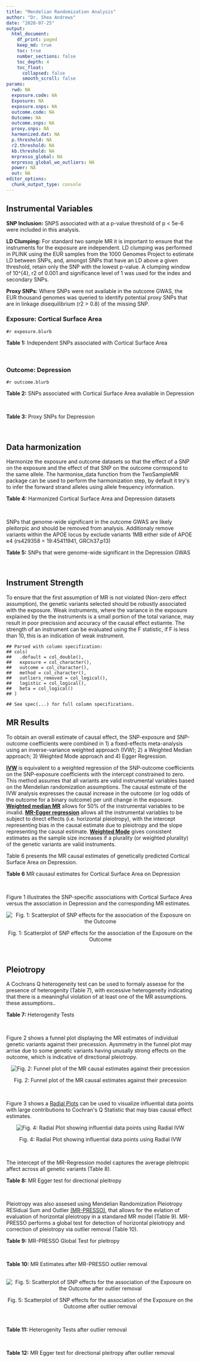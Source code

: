 ```yaml
---
title: "Mendelian Randomization Analysis"
author: "Dr. Shea Andrews"
date: "2020-07-25"
output:
  html_document:
    df_print: paged
    keep_md: true
    toc: true
    number_sections: false
    toc_depth: 4
    toc_float:
      collapsed: false
      smooth_scroll: false
params:
  rwd: NA
  exposure.code: NA
  Exposure: NA
  exposure.snps: NA
  outcome.code: NA
  Outcome: NA
  outcome.snps: NA
  proxy.snps: NA
  harmonized.dat: NA
  p.threshold: NA
  r2.threshold: NA
  kb.threshold: NA
  mrpresso_global: NA
  mrpresso_global_wo_outliers: NA
  power: NA
  out: NA
editor_options:
  chunk_output_type: console
---
```







## Instrumental Variables
**SNP Inclusion:** SNPS associated with at a p-value threshold of p < 5e-6 were included in this analysis.
<br>

**LD Clumping:** For standard two sample MR it is important to ensure that the instruments for the exposure are independent. LD clumping was performed in PLINK using the EUR samples from the 1000 Genomes Project to estimate LD between SNPs, and, amongst SNPs that have an LD above a given threshold, retain only the SNP with the lowest p-value. A clumping window of 10^{4}, r2 of 0.001 and significance level of 1 was used for the index and secondary SNPs.
<br>

**Proxy SNPs:** Where SNPs were not available in the outcome GWAS, the EUR thousand genomes was queried to identify potential proxy SNPs that are in linkage disequilibrium (r2 > 0.8) of the missing SNP.
<br>

### Exposure: Cortical Surface Area
`#r exposure.blurb`
<br>

**Table 1:** Independent SNPs associated with Cortical Surface Area
<div data-pagedtable="false">
  <script data-pagedtable-source type="application/json">
{"columns":[{"label":["SNP"],"name":[1],"type":["chr"],"align":["left"]},{"label":["CHROM"],"name":[2],"type":["dbl"],"align":["right"]},{"label":["POS"],"name":[3],"type":["dbl"],"align":["right"]},{"label":["REF"],"name":[4],"type":["chr"],"align":["left"]},{"label":["ALT"],"name":[5],"type":["chr"],"align":["left"]},{"label":["AF"],"name":[6],"type":["dbl"],"align":["right"]},{"label":["BETA"],"name":[7],"type":["dbl"],"align":["right"]},{"label":["SE"],"name":[8],"type":["dbl"],"align":["right"]},{"label":["Z"],"name":[9],"type":["dbl"],"align":["right"]},{"label":["P"],"name":[10],"type":["dbl"],"align":["right"]},{"label":["N"],"name":[11],"type":["dbl"],"align":["right"]},{"label":["TRAIT"],"name":[12],"type":["chr"],"align":["left"]}],"data":[{"1":"rs2490556","2":"1","3":"2021284","4":"T","5":"A","6":"0.3155","7":"583.9623","8":"122.1531","9":"4.780577","10":"1.748e-06","11":"32068","12":"Cortical_Surface_Area"},{"1":"rs4846200","2":"1","3":"9752648","4":"C","5":"T","6":"0.4191","7":"628.7473","8":"124.9738","9":"5.031033","10":"4.878e-07","11":"32068","12":"Cortical_Surface_Area"},{"1":"rs499688","2":"1","3":"61396649","4":"T","5":"C","6":"0.3482","7":"-583.8940","8":"123.5536","9":"-4.725840","10":"2.292e-06","11":"31582","12":"Cortical_Surface_Area"},{"1":"rs6673449","2":"1","3":"160043698","4":"A","5":"G","6":"0.5681","7":"-552.9050","8":"110.5323","9":"-5.002200","10":"5.668e-07","11":"32176","12":"Cortical_Surface_Area"},{"1":"rs12137969","2":"1","3":"242289357","4":"G","5":"A","6":"0.2412","7":"-585.5512","8":"128.0273","9":"-4.573643","10":"4.793e-06","11":"32176","12":"Cortical_Surface_Area"},{"1":"rs10927043","2":"1","3":"243762208","4":"C","5":"T","6":"0.1826","7":"719.0735","8":"141.2684","9":"5.090123","10":"3.578e-07","11":"32176","12":"Cortical_Surface_Area"},{"1":"rs57415181","2":"2","3":"48707841","4":"G","5":"C","6":"0.1447","7":"-834.6022","8":"159.4070","9":"-5.235668","10":"1.644e-07","11":"32176","12":"Cortical_Surface_Area"},{"1":"rs10496091","2":"2","3":"61482261","4":"G","5":"A","6":"0.2777","7":"-642.6331","8":"121.0228","9":"-5.310017","10":"1.096e-07","11":"32176","12":"Cortical_Surface_Area"},{"1":"rs12630663","2":"3","3":"28007315","4":"T","5":"C","6":"0.4117","7":"632.8110","8":"111.2125","9":"5.690110","10":"1.270e-08","11":"32176","12":"Cortical_Surface_Area"},{"1":"rs34464850","2":"3","3":"141721762","4":"G","5":"C","6":"0.1534","7":"1233.1854","8":"152.7201","9":"8.074807","10":"6.758e-16","11":"31984","12":"Cortical_Surface_Area"},{"1":"rs11938781","2":"4","3":"17924734","4":"T","5":"C","6":"0.1648","7":"-719.1710","8":"150.5519","9":"-4.776900","10":"1.780e-06","11":"32176","12":"Cortical_Surface_Area"},{"1":"rs10029872","2":"4","3":"40350763","4":"T","5":"C","6":"0.5251","7":"508.7590","8":"109.6122","9":"4.641440","10":"3.460e-06","11":"32176","12":"Cortical_Surface_Area"},{"1":"rs2301718","2":"4","3":"106009763","4":"G","5":"A","6":"0.2269","7":"737.2212","8":"132.3556","9":"5.570004","10":"2.547e-08","11":"32176","12":"Cortical_Surface_Area"},{"1":"rs386424","2":"5","3":"81092787","4":"T","5":"G","6":"0.3008","7":"656.5430","8":"120.0422","9":"5.469270","10":"4.519e-08","11":"32176","12":"Cortical_Surface_Area"},{"1":"rs7715167","2":"5","3":"170778824","4":"T","5":"C","6":"0.6143","7":"662.7540","8":"119.1375","9":"5.562930","10":"2.653e-08","11":"32068","12":"Cortical_Surface_Area"},{"1":"rs2802295","2":"6","3":"108926496","4":"A","5":"G","6":"0.6207","7":"714.5850","8":"112.9897","9":"6.324340","10":"2.543e-10","11":"32176","12":"Cortical_Surface_Area"},{"1":"rs11759026","2":"6","3":"126792095","4":"A","5":"G","6":"0.2376","7":"1301.5200","8":"134.6156","9":"9.668420","10":"4.106e-22","11":"31907","12":"Cortical_Surface_Area"},{"1":"rs139849708","2":"6","3":"127369230","4":"T","5":"C","6":"0.0297","7":"-2237.8300","8":"422.1224","9":"-5.301370","10":"1.149e-07","11":"22951","12":"Cortical_Surface_Area"},{"1":"rs6463758","2":"7","3":"8117636","4":"A","5":"G","6":"0.5382","7":"560.9860","8":"112.3815","9":"4.991800","10":"5.982e-07","11":"32176","12":"Cortical_Surface_Area"},{"1":"rs149352678","2":"7","3":"54920906","4":"C","5":"T","6":"0.0991","7":"967.7266","8":"191.5244","9":"5.052759","10":"4.355e-07","11":"32176","12":"Cortical_Surface_Area"},{"1":"rs42035","2":"7","3":"92239531","4":"A","5":"G","6":"0.2454","7":"-610.3230","8":"127.8222","9":"-4.774780","10":"1.799e-06","11":"32176","12":"Cortical_Surface_Area"},{"1":"rs41563","2":"7","3":"104852654","4":"G","5":"A","6":"0.3385","7":"586.6639","8":"116.3776","9":"5.041038","10":"4.630e-07","11":"32176","12":"Cortical_Surface_Area"},{"1":"rs10251751","2":"7","3":"156021770","4":"C","5":"T","6":"0.6639","7":"538.0782","8":"116.0343","9":"4.637234","10":"3.531e-06","11":"32176","12":"Cortical_Surface_Area"},{"1":"rs76650567","2":"8","3":"78242034","4":"C","5":"T","6":"0.0870","7":"-902.8657","8":"194.8981","9":"-4.632501","10":"3.613e-06","11":"32176","12":"Cortical_Surface_Area"},{"1":"rs66702753","2":"9","3":"103010947","4":"A","5":"C","6":"0.2493","7":"-593.2390","8":"128.8921","9":"-4.602600","10":"4.172e-06","11":"32176","12":"Cortical_Surface_Area"},{"1":"rs10817864","2":"9","3":"118968579","4":"C","5":"T","6":"0.5739","7":"531.0956","8":"111.2505","9":"4.773872","10":"1.807e-06","11":"32176","12":"Cortical_Surface_Area"},{"1":"rs12357321","2":"10","3":"21790476","4":"G","5":"A","6":"0.3206","7":"-698.7452","8":"119.6461","9":"-5.840100","10":"5.217e-09","11":"32176","12":"Cortical_Surface_Area"},{"1":"rs1628768","2":"10","3":"105012994","4":"T","5":"C","6":"0.2386","7":"972.9780","8":"132.0048","9":"7.370780","10":"1.696e-13","11":"32176","12":"Cortical_Surface_Area"},{"1":"rs17543864","2":"11","3":"92556100","4":"G","5":"A","6":"0.3264","7":"-623.9150","8":"116.9886","9":"-5.333126","10":"9.654e-08","11":"32176","12":"Cortical_Surface_Area"},{"1":"rs3217901","2":"12","3":"4405389","4":"A","5":"G","6":"0.4221","7":"593.5960","8":"114.7165","9":"5.174460","10":"2.286e-07","11":"32176","12":"Cortical_Surface_Area"},{"1":"rs2066827","2":"12","3":"12871099","4":"T","5":"G","6":"0.2333","7":"-862.4130","8":"159.9581","9":"-5.391500","10":"6.987e-08","11":"24138","12":"Cortical_Surface_Area"},{"1":"rs7975351","2":"12","3":"53902190","4":"G","5":"A","6":"0.4740","7":"611.0487","8":"113.5536","9":"5.381148","10":"7.401e-08","11":"31319","12":"Cortical_Surface_Area"},{"1":"rs10876864","2":"12","3":"56401085","4":"G","5":"A","6":"0.5774","7":"-628.5901","8":"112.6859","9":"-5.578250","10":"2.430e-08","11":"31319","12":"Cortical_Surface_Area"},{"1":"rs10878349","2":"12","3":"66327632","4":"A","5":"G","6":"0.5100","7":"-1039.9900","8":"110.4866","9":"-9.412850","10":"4.829e-21","11":"32176","12":"Cortical_Surface_Area"},{"1":"rs35227403","2":"12","3":"68216239","4":"T","5":"A","6":"0.0588","7":"-1271.7821","8":"253.6458","9":"-5.014008","10":"5.331e-07","11":"32176","12":"Cortical_Surface_Area"},{"1":"rs111855983","2":"12","3":"80052550","4":"T","5":"C","6":"0.1319","7":"-818.6420","8":"177.5492","9":"-4.610790","10":"4.011e-06","11":"28185","12":"Cortical_Surface_Area"},{"1":"rs2195243","2":"12","3":"102922986","4":"G","5":"C","6":"0.2196","7":"-769.2254","8":"142.2462","9":"-5.407704","10":"6.384e-08","11":"29708","12":"Cortical_Surface_Area"},{"1":"rs34011931","2":"13","3":"111077516","4":"A","5":"G","6":"0.3280","7":"538.2090","8":"117.7182","9":"4.572010","10":"4.831e-06","11":"32176","12":"Cortical_Surface_Area"},{"1":"rs6572878","2":"14","3":"23435333","4":"T","5":"C","6":"0.3997","7":"-574.9920","8":"113.9565","9":"-5.045710","10":"4.518e-07","11":"31790","12":"Cortical_Surface_Area"},{"1":"rs76801057","2":"14","3":"99728448","4":"C","5":"T","6":"0.0263","7":"2036.7834","8":"429.5486","9":"4.741683","10":"2.119e-06","11":"23846","12":"Cortical_Surface_Area"},{"1":"rs4265798","2":"16","3":"70636616","4":"T","5":"A","6":"0.9332","7":"-1221.0588","8":"263.6357","9":"-4.631614","10":"3.628e-06","11":"30025","12":"Cortical_Surface_Area"},{"1":"rs7207463","2":"17","3":"16004259","4":"A","5":"G","6":"0.5620","7":"-519.7640","8":"110.5676","9":"-4.700870","10":"2.591e-06","11":"32176","12":"Cortical_Surface_Area"},{"1":"rs6505216","2":"17","3":"29206421","4":"G","5":"T","6":"0.2375","7":"652.8106","8":"142.8638","9":"4.569461","10":"4.890e-06","11":"31430","12":"Cortical_Surface_Area"},{"1":"rs79600142","2":"17","3":"43897722","4":"T","5":"C","6":"0.2198","7":"-1696.8300","8":"143.2730","9":"-11.843300","10":"2.331e-32","11":"29435","12":"Cortical_Surface_Area"},{"1":"rs12452834","2":"17","3":"47111739","4":"C","5":"T","6":"0.3329","7":"-626.4308","8":"123.5899","9":"-5.068625","10":"4.007e-07","11":"30867","12":"Cortical_Surface_Area"},{"1":"rs1791513","2":"18","3":"22135429","4":"A","5":"G","6":"0.5263","7":"-502.3000","8":"109.5062","9":"-4.586950","10":"4.498e-06","11":"32176","12":"Cortical_Surface_Area"},{"1":"rs743038","2":"22","3":"50884075","4":"C","5":"T","6":"0.5560","7":"-532.1045","8":"115.3983","9":"-4.611025","10":"4.007e-06","11":"31216","12":"Cortical_Surface_Area"}],"options":{"columns":{"min":{},"max":[10]},"rows":{"min":[10],"max":[10]},"pages":{}}}
  </script>
</div>
<br>

### Outcome: Depression
`#r outcome.blurb`
<br>

**Table 2:** SNPs associated with Cortical Surface Area avaliable in Depression
<div data-pagedtable="false">
  <script data-pagedtable-source type="application/json">
{"columns":[{"label":["SNP"],"name":[1],"type":["chr"],"align":["left"]},{"label":["CHROM"],"name":[2],"type":["dbl"],"align":["right"]},{"label":["POS"],"name":[3],"type":["dbl"],"align":["right"]},{"label":["REF"],"name":[4],"type":["chr"],"align":["left"]},{"label":["ALT"],"name":[5],"type":["chr"],"align":["left"]},{"label":["AF"],"name":[6],"type":["dbl"],"align":["right"]},{"label":["BETA"],"name":[7],"type":["dbl"],"align":["right"]},{"label":["SE"],"name":[8],"type":["dbl"],"align":["right"]},{"label":["Z"],"name":[9],"type":["dbl"],"align":["right"]},{"label":["P"],"name":[10],"type":["dbl"],"align":["right"]},{"label":["N"],"name":[11],"type":["dbl"],"align":["right"]},{"label":["TRAIT"],"name":[12],"type":["chr"],"align":["left"]}],"data":[{"1":"rs2490556","2":"1","3":"2021284","4":"T","5":"A","6":"0.3152","7":"-0.0032","8":"0.0039","9":"-0.82051282","10":"0.4155000","11":"807553","12":"Depression"},{"1":"rs4846200","2":"1","3":"9752648","4":"C","5":"T","6":"0.4142","7":"-0.0018","8":"0.0038","9":"-0.47368421","10":"0.6383000","11":"807553","12":"Depression"},{"1":"rs499688","2":"1","3":"61396649","4":"T","5":"C","6":"0.3410","7":"0.0057","8":"0.0038","9":"1.50000000","10":"0.1366000","11":"807553","12":"Depression"},{"1":"rs6673449","2":"1","3":"160043698","4":"A","5":"G","6":"0.5752","7":"-0.0016","8":"0.0035","9":"-0.45714300","10":"0.6501000","11":"807553","12":"Depression"},{"1":"rs12137969","2":"1","3":"242289357","4":"G","5":"A","6":"0.2387","7":"0.0053","8":"0.0041","9":"1.29268293","10":"0.1995000","11":"807553","12":"Depression"},{"1":"rs10927043","2":"1","3":"243762208","4":"C","5":"T","6":"0.1807","7":"-0.0170","8":"0.0046","9":"-3.69565217","10":"0.0002449","11":"807553","12":"Depression"},{"1":"rs57415181","2":"2","3":"48707841","4":"G","5":"C","6":"0.1478","7":"0.0059","8":"0.0050","9":"1.18000000","10":"0.2416000","11":"807553","12":"Depression"},{"1":"rs10496091","2":"2","3":"61482261","4":"G","5":"A","6":"0.2793","7":"0.0097","8":"0.0039","9":"2.48717949","10":"0.0135800","11":"807553","12":"Depression"},{"1":"rs12630663","2":"3","3":"28007315","4":"T","5":"C","6":"0.4116","7":"-0.0016","8":"0.0036","9":"-0.44444400","10":"0.6592000","11":"807553","12":"Depression"},{"1":"rs34464850","2":"3","3":"141721762","4":"G","5":"C","6":"0.1512","7":"0.0025","8":"0.0049","9":"0.51020408","10":"0.6126000","11":"807553","12":"Depression"},{"1":"rs11938781","2":"4","3":"17924734","4":"T","5":"C","6":"0.1685","7":"0.0075","8":"0.0047","9":"1.59574000","10":"0.1133000","11":"807553","12":"Depression"},{"1":"rs10029872","2":"4","3":"40350763","4":"T","5":"C","6":"0.5210","7":"-0.0011","8":"0.0035","9":"-0.31428600","10":"0.7551000","11":"807553","12":"Depression"},{"1":"rs2301718","2":"4","3":"106009763","4":"G","5":"A","6":"0.2176","7":"-0.0013","8":"0.0043","9":"-0.30232558","10":"0.7642000","11":"807553","12":"Depression"},{"1":"rs386424","2":"5","3":"81092787","4":"T","5":"G","6":"0.2906","7":"0.0095","8":"0.0039","9":"2.43590000","10":"0.0156300","11":"807553","12":"Depression"},{"1":"rs7715167","2":"5","3":"170778824","4":"T","5":"C","6":"0.6098","7":"-0.0103","8":"0.0037","9":"-2.78378000","10":"0.0057340","11":"807553","12":"Depression"},{"1":"rs2802295","2":"6","3":"108926496","4":"A","5":"G","6":"0.6242","7":"0.0072","8":"0.0036","9":"2.00000000","10":"0.0471700","11":"807553","12":"Depression"},{"1":"rs11759026","2":"6","3":"126792095","4":"A","5":"G","6":"0.2326","7":"-0.0051","8":"0.0042","9":"-1.21429000","10":"0.2282000","11":"807553","12":"Depression"},{"1":"rs139849708","2":"6","3":"127369230","4":"T","5":"C","6":"0.0275","7":"-0.0002","8":"0.0118","9":"-0.01694920","10":"0.9865000","11":"807553","12":"Depression"},{"1":"rs6463758","2":"7","3":"8117636","4":"A","5":"G","6":"0.5501","7":"0.0077","8":"0.0035","9":"2.20000000","10":"0.0290200","11":"807553","12":"Depression"},{"1":"rs149352678","2":"7","3":"54920906","4":"C","5":"T","6":"0.0960","7":"-0.0159","8":"0.0061","9":"-2.60655738","10":"0.0096900","11":"807553","12":"Depression"},{"1":"rs42035","2":"7","3":"92239531","4":"A","5":"G","6":"0.2483","7":"-0.0038","8":"0.0041","9":"-0.92682900","10":"0.3577000","11":"807553","12":"Depression"},{"1":"rs41563","2":"7","3":"104852654","4":"G","5":"A","6":"0.3467","7":"0.0045","8":"0.0037","9":"1.21621622","10":"0.2274000","11":"807553","12":"Depression"},{"1":"rs10251751","2":"7","3":"156021770","4":"C","5":"T","6":"0.6630","7":"0.0020","8":"0.0037","9":"0.54054054","10":"0.5917000","11":"807553","12":"Depression"},{"1":"rs76650567","2":"8","3":"78242034","4":"C","5":"T","6":"0.0824","7":"0.0016","8":"0.0064","9":"0.25000000","10":"0.8041000","11":"807553","12":"Depression"},{"1":"rs66702753","2":"9","3":"103010947","4":"A","5":"C","6":"0.2521","7":"-0.0084","8":"0.0041","9":"-2.04878000","10":"0.0420300","11":"807553","12":"Depression"},{"1":"rs10817864","2":"9","3":"118968579","4":"C","5":"T","6":"0.5797","7":"0.0029","8":"0.0036","9":"0.80555556","10":"0.4240000","11":"807553","12":"Depression"},{"1":"rs12357321","2":"10","3":"21790476","4":"G","5":"A","6":"0.3207","7":"0.0079","8":"0.0038","9":"2.07894737","10":"0.0391000","11":"807553","12":"Depression"},{"1":"rs1628768","2":"10","3":"105012994","4":"T","5":"C","6":"0.2368","7":"-0.0060","8":"0.0042","9":"-1.42857000","10":"0.1563000","11":"807553","12":"Depression"},{"1":"rs17543864","2":"11","3":"92556100","4":"G","5":"A","6":"0.3231","7":"0.0095","8":"0.0038","9":"2.50000000","10":"0.0131000","11":"807553","12":"Depression"},{"1":"rs3217901","2":"12","3":"4405389","4":"A","5":"G","6":"0.4246","7":"-0.0017","8":"0.0036","9":"-0.47222200","10":"0.6393000","11":"807553","12":"Depression"},{"1":"rs2066827","2":"12","3":"12871099","4":"T","5":"G","6":"0.2308","7":"0.0051","8":"0.0044","9":"1.15909000","10":"0.2500000","11":"807553","12":"Depression"},{"1":"rs7975351","2":"12","3":"53902190","4":"G","5":"A","6":"0.4769","7":"0.0049","8":"0.0035","9":"1.40000000","10":"0.1647000","11":"807553","12":"Depression"},{"1":"rs10876864","2":"12","3":"56401085","4":"G","5":"A","6":"0.5809","7":"0.0001","8":"0.0036","9":"0.02777778","10":"0.9780000","11":"807553","12":"Depression"},{"1":"rs10878349","2":"12","3":"66327632","4":"A","5":"G","6":"0.5143","7":"0.0086","8":"0.0035","9":"2.45714000","10":"0.0147500","11":"807553","12":"Depression"},{"1":"rs35227403","2":"12","3":"68216239","4":"T","5":"A","6":"0.0591","7":"-0.0068","8":"0.0079","9":"-0.86075949","10":"0.3870000","11":"807553","12":"Depression"},{"1":"rs111855983","2":"12","3":"80052550","4":"T","5":"C","6":"0.1350","7":"0.0006","8":"0.0051","9":"0.11764700","10":"0.9071000","11":"807553","12":"Depression"},{"1":"rs2195243","2":"12","3":"102922986","4":"G","5":"C","6":"0.2212","7":"0.0068","8":"0.0043","9":"1.58139535","10":"0.1166000","11":"807553","12":"Depression"},{"1":"rs34011931","2":"13","3":"111077516","4":"A","5":"G","6":"0.3308","7":"0.0038","8":"0.0037","9":"1.02703000","10":"0.3081000","11":"807553","12":"Depression"},{"1":"rs6572878","2":"14","3":"23435333","4":"T","5":"C","6":"0.3963","7":"-0.0089","8":"0.0036","9":"-2.47222000","10":"0.0141500","11":"807553","12":"Depression"},{"1":"rs76801057","2":"14","3":"99728448","4":"C","5":"T","6":"0.0257","7":"-0.0030","8":"0.0121","9":"-0.24793388","10":"0.8041000","11":"807553","12":"Depression"},{"1":"rs4265798","2":"16","3":"70636616","4":"T","5":"A","6":"0.9384","7":"-0.0078","8":"0.0079","9":"-0.98734177","10":"0.3210000","11":"807553","12":"Depression"},{"1":"rs7207463","2":"17","3":"16004259","4":"A","5":"G","6":"0.5638","7":"0.0053","8":"0.0035","9":"1.51429000","10":"0.1329000","11":"807553","12":"Depression"},{"1":"rs79600142","2":"17","3":"43897722","4":"T","5":"C","6":"0.2211","7":"0.0053","8":"0.0042","9":"1.26190000","10":"0.2105000","11":"807553","12":"Depression"},{"1":"rs12452834","2":"17","3":"47111739","4":"C","5":"T","6":"0.3319","7":"0.0057","8":"0.0038","9":"1.50000000","10":"0.1366000","11":"807553","12":"Depression"},{"1":"rs1791513","2":"18","3":"22135429","4":"A","5":"G","6":"0.5293","7":"0.0051","8":"0.0035","9":"1.45714000","10":"0.1482000","11":"807553","12":"Depression"},{"1":"rs743038","2":"22","3":"50884075","4":"C","5":"T","6":"0.5567","7":"0.0010","8":"0.0036","9":"0.27777778","10":"0.7828000","11":"807553","12":"Depression"},{"1":"rs6505216","2":"NA","3":"NA","4":"NA","5":"NA","6":"NA","7":"NA","8":"NA","9":"NA","10":"NA","11":"NA","12":"NA"}],"options":{"columns":{"min":{},"max":[10]},"rows":{"min":[10],"max":[10]},"pages":{}}}
  </script>
</div>
<br>

**Table 3:** Proxy SNPs for Depression
<div data-pagedtable="false">
  <script data-pagedtable-source type="application/json">
{"columns":[{"label":["proxy.outcome"],"name":[1],"type":["lgl"],"align":["right"]},{"label":["target_snp"],"name":[2],"type":["chr"],"align":["left"]},{"label":["proxy_snp"],"name":[3],"type":["lgl"],"align":["right"]},{"label":["ld.r2"],"name":[4],"type":["lgl"],"align":["right"]},{"label":["Dprime"],"name":[5],"type":["lgl"],"align":["right"]},{"label":["ref.proxy"],"name":[6],"type":["lgl"],"align":["right"]},{"label":["alt.proxy"],"name":[7],"type":["lgl"],"align":["right"]},{"label":["CHROM"],"name":[8],"type":["lgl"],"align":["right"]},{"label":["POS"],"name":[9],"type":["lgl"],"align":["right"]},{"label":["ALT.proxy"],"name":[10],"type":["lgl"],"align":["right"]},{"label":["REF.proxy"],"name":[11],"type":["lgl"],"align":["right"]},{"label":["AF"],"name":[12],"type":["lgl"],"align":["right"]},{"label":["BETA"],"name":[13],"type":["lgl"],"align":["right"]},{"label":["SE"],"name":[14],"type":["lgl"],"align":["right"]},{"label":["P"],"name":[15],"type":["lgl"],"align":["right"]},{"label":["N"],"name":[16],"type":["lgl"],"align":["right"]},{"label":["ref"],"name":[17],"type":["lgl"],"align":["right"]},{"label":["alt"],"name":[18],"type":["lgl"],"align":["right"]},{"label":["ALT"],"name":[19],"type":["lgl"],"align":["right"]},{"label":["REF"],"name":[20],"type":["lgl"],"align":["right"]},{"label":["PHASE"],"name":[21],"type":["lgl"],"align":["right"]}],"data":[{"1":"NA","2":"rs6505216","3":"NA","4":"NA","5":"NA","6":"NA","7":"NA","8":"NA","9":"NA","10":"NA","11":"NA","12":"NA","13":"NA","14":"NA","15":"NA","16":"NA","17":"NA","18":"NA","19":"NA","20":"NA","21":"NA"}],"options":{"columns":{"min":{},"max":[10]},"rows":{"min":[10],"max":[10]},"pages":{}}}
  </script>
</div>
<br>

## Data harmonization
Harmonize the exposure and outcome datasets so that the effect of a SNP on the exposure and the effect of that SNP on the outcome correspond to the same allele. The harmonise_data function from the TwoSampleMR package can be used to perform the harmonization step, by default it try's to infer the forward strand alleles using allele frequency information.
<br>

**Table 4:** Harmonized Cortical Surface Area and Depression datasets
<div data-pagedtable="false">
  <script data-pagedtable-source type="application/json">
{"columns":[{"label":["SNP"],"name":[1],"type":["chr"],"align":["left"]},{"label":["effect_allele.exposure"],"name":[2],"type":["chr"],"align":["left"]},{"label":["other_allele.exposure"],"name":[3],"type":["chr"],"align":["left"]},{"label":["effect_allele.outcome"],"name":[4],"type":["chr"],"align":["left"]},{"label":["other_allele.outcome"],"name":[5],"type":["chr"],"align":["left"]},{"label":["beta.exposure"],"name":[6],"type":["dbl"],"align":["right"]},{"label":["beta.outcome"],"name":[7],"type":["dbl"],"align":["right"]},{"label":["eaf.exposure"],"name":[8],"type":["dbl"],"align":["right"]},{"label":["eaf.outcome"],"name":[9],"type":["dbl"],"align":["right"]},{"label":["remove"],"name":[10],"type":["lgl"],"align":["right"]},{"label":["palindromic"],"name":[11],"type":["lgl"],"align":["right"]},{"label":["ambiguous"],"name":[12],"type":["lgl"],"align":["right"]},{"label":["id.outcome"],"name":[13],"type":["chr"],"align":["left"]},{"label":["chr.outcome"],"name":[14],"type":["dbl"],"align":["right"]},{"label":["pos.outcome"],"name":[15],"type":["dbl"],"align":["right"]},{"label":["se.outcome"],"name":[16],"type":["dbl"],"align":["right"]},{"label":["z.outcome"],"name":[17],"type":["dbl"],"align":["right"]},{"label":["pval.outcome"],"name":[18],"type":["dbl"],"align":["right"]},{"label":["samplesize.outcome"],"name":[19],"type":["dbl"],"align":["right"]},{"label":["outcome"],"name":[20],"type":["chr"],"align":["left"]},{"label":["mr_keep.outcome"],"name":[21],"type":["lgl"],"align":["right"]},{"label":["pval_origin.outcome"],"name":[22],"type":["chr"],"align":["left"]},{"label":["chr.exposure"],"name":[23],"type":["dbl"],"align":["right"]},{"label":["pos.exposure"],"name":[24],"type":["dbl"],"align":["right"]},{"label":["se.exposure"],"name":[25],"type":["dbl"],"align":["right"]},{"label":["z.exposure"],"name":[26],"type":["dbl"],"align":["right"]},{"label":["pval.exposure"],"name":[27],"type":["dbl"],"align":["right"]},{"label":["samplesize.exposure"],"name":[28],"type":["dbl"],"align":["right"]},{"label":["exposure"],"name":[29],"type":["chr"],"align":["left"]},{"label":["mr_keep.exposure"],"name":[30],"type":["lgl"],"align":["right"]},{"label":["pval_origin.exposure"],"name":[31],"type":["chr"],"align":["left"]},{"label":["id.exposure"],"name":[32],"type":["chr"],"align":["left"]},{"label":["action"],"name":[33],"type":["dbl"],"align":["right"]},{"label":["mr_keep"],"name":[34],"type":["lgl"],"align":["right"]},{"label":["pt"],"name":[35],"type":["dbl"],"align":["right"]},{"label":["pleitropy_keep"],"name":[36],"type":["lgl"],"align":["right"]},{"label":["mrpresso_RSSobs"],"name":[37],"type":["dbl"],"align":["right"]},{"label":["mrpresso_pval"],"name":[38],"type":["dbl"],"align":["right"]},{"label":["mrpresso_keep"],"name":[39],"type":["lgl"],"align":["right"]}],"data":[{"1":"rs10029872","2":"C","3":"T","4":"C","5":"T","6":"508.7590","7":"-0.0011","8":"0.5251","9":"0.5210","10":"FALSE","11":"FALSE","12":"FALSE","13":"fLGsSu","14":"4","15":"40350763","16":"0.0035","17":"-0.31428600","18":"0.7551000","19":"807553","20":"Howard2019dep23andMe","21":"TRUE","22":"reported","23":"4","24":"40350763","25":"109.6122","26":"4.641440","27":"3.460e-06","28":"32176","29":"Grasby2020surfarea","30":"TRUE","31":"reported","32":"NN8j2d","33":"2","34":"TRUE","35":"5e-06","36":"TRUE","37":"5.007685e-08","38":"1.0000","39":"TRUE"},{"1":"rs10251751","2":"T","3":"C","4":"T","5":"C","6":"538.0782","7":"0.0020","8":"0.6639","9":"0.6630","10":"FALSE","11":"FALSE","12":"FALSE","13":"fLGsSu","14":"7","15":"156021770","16":"0.0037","17":"0.54054054","18":"0.5917000","19":"807553","20":"Howard2019dep23andMe","21":"TRUE","22":"reported","23":"7","24":"156021770","25":"116.0343","26":"4.637234","27":"3.531e-06","28":"32176","29":"Grasby2020surfarea","30":"TRUE","31":"reported","32":"NN8j2d","33":"2","34":"TRUE","35":"5e-06","36":"TRUE","37":"1.186057e-05","38":"1.0000","39":"TRUE"},{"1":"rs10496091","2":"A","3":"G","4":"A","5":"G","6":"-642.6331","7":"0.0097","8":"0.2777","9":"0.2793","10":"FALSE","11":"FALSE","12":"FALSE","13":"fLGsSu","14":"2","15":"61482261","16":"0.0039","17":"2.48717949","18":"0.0135800","19":"807553","20":"Howard2019dep23andMe","21":"TRUE","22":"reported","23":"2","24":"61482261","25":"121.0228","26":"-5.310017","27":"1.096e-07","28":"32176","29":"Grasby2020surfarea","30":"TRUE","31":"reported","32":"NN8j2d","33":"2","34":"TRUE","35":"5e-06","36":"TRUE","37":"6.683457e-05","38":"1.0000","39":"TRUE"},{"1":"rs10817864","2":"T","3":"C","4":"T","5":"C","6":"531.0956","7":"0.0029","8":"0.5739","9":"0.5797","10":"FALSE","11":"FALSE","12":"FALSE","13":"fLGsSu","14":"9","15":"118968579","16":"0.0036","17":"0.80555556","18":"0.4240000","19":"807553","20":"Howard2019dep23andMe","21":"TRUE","22":"reported","23":"9","24":"118968579","25":"111.2505","26":"4.773872","27":"1.807e-06","28":"32176","29":"Grasby2020surfarea","30":"TRUE","31":"reported","32":"NN8j2d","33":"2","34":"TRUE","35":"5e-06","36":"TRUE","37":"1.883357e-05","38":"1.0000","39":"TRUE"},{"1":"rs10876864","2":"A","3":"G","4":"A","5":"G","6":"-628.5901","7":"0.0001","8":"0.5774","9":"0.5809","10":"FALSE","11":"FALSE","12":"FALSE","13":"fLGsSu","14":"12","15":"56401085","16":"0.0036","17":"0.02777778","18":"0.9780000","19":"807553","20":"Howard2019dep23andMe","21":"TRUE","22":"reported","23":"12","24":"56401085","25":"112.6859","26":"-5.578250","27":"2.430e-08","28":"31319","29":"Grasby2020surfarea","30":"TRUE","31":"reported","32":"NN8j2d","33":"2","34":"TRUE","35":"5e-06","36":"TRUE","37":"2.441710e-06","38":"1.0000","39":"TRUE"},{"1":"rs10878349","2":"G","3":"A","4":"G","5":"A","6":"-1039.9900","7":"0.0086","8":"0.5100","9":"0.5143","10":"FALSE","11":"FALSE","12":"FALSE","13":"fLGsSu","14":"12","15":"66327632","16":"0.0035","17":"2.45714000","18":"0.0147500","19":"807553","20":"Howard2019dep23andMe","21":"TRUE","22":"reported","23":"12","24":"66327632","25":"110.4866","26":"-9.412850","27":"4.829e-21","28":"32176","29":"Grasby2020surfarea","30":"TRUE","31":"reported","32":"NN8j2d","33":"2","34":"TRUE","35":"5e-06","36":"TRUE","37":"3.915473e-05","38":"1.0000","39":"TRUE"},{"1":"rs10927043","2":"T","3":"C","4":"T","5":"C","6":"719.0735","7":"-0.0170","8":"0.1826","9":"0.1807","10":"FALSE","11":"FALSE","12":"FALSE","13":"fLGsSu","14":"1","15":"243762208","16":"0.0046","17":"-3.69565217","18":"0.0002449","19":"807553","20":"Howard2019dep23andMe","21":"TRUE","22":"reported","23":"1","24":"243762208","25":"141.2684","26":"5.090123","27":"3.578e-07","28":"32176","29":"Grasby2020surfarea","30":"TRUE","31":"reported","32":"NN8j2d","33":"2","34":"TRUE","35":"5e-06","36":"TRUE","37":"2.364277e-04","38":"0.0322","39":"FALSE"},{"1":"rs111855983","2":"C","3":"T","4":"C","5":"T","6":"-818.6420","7":"0.0006","8":"0.1319","9":"0.1350","10":"FALSE","11":"FALSE","12":"FALSE","13":"fLGsSu","14":"12","15":"80052550","16":"0.0051","17":"0.11764700","18":"0.9071000","19":"807553","20":"Howard2019dep23andMe","21":"TRUE","22":"reported","23":"12","24":"80052550","25":"177.5492","26":"-4.610790","27":"4.011e-06","28":"28185","29":"Grasby2020surfarea","30":"TRUE","31":"reported","32":"NN8j2d","33":"2","34":"TRUE","35":"5e-06","36":"TRUE","37":"2.405610e-06","38":"1.0000","39":"TRUE"},{"1":"rs11759026","2":"G","3":"A","4":"G","5":"A","6":"1301.5200","7":"-0.0051","8":"0.2376","9":"0.2326","10":"FALSE","11":"FALSE","12":"FALSE","13":"fLGsSu","14":"6","15":"126792095","16":"0.0042","17":"-1.21429000","18":"0.2282000","19":"807553","20":"Howard2019dep23andMe","21":"TRUE","22":"reported","23":"6","24":"126792095","25":"134.6156","26":"9.668420","27":"4.106e-22","28":"31907","29":"Grasby2020surfarea","30":"TRUE","31":"reported","32":"NN8j2d","33":"2","34":"TRUE","35":"5e-06","36":"TRUE","37":"3.368051e-06","38":"1.0000","39":"TRUE"},{"1":"rs11938781","2":"C","3":"T","4":"C","5":"T","6":"-719.1710","7":"0.0075","8":"0.1648","9":"0.1685","10":"FALSE","11":"FALSE","12":"FALSE","13":"fLGsSu","14":"4","15":"17924734","16":"0.0047","17":"1.59574000","18":"0.1133000","19":"807553","20":"Howard2019dep23andMe","21":"TRUE","22":"reported","23":"4","24":"17924734","25":"150.5519","26":"-4.776900","27":"1.780e-06","28":"32176","29":"Grasby2020surfarea","30":"TRUE","31":"reported","32":"NN8j2d","33":"2","34":"TRUE","35":"5e-06","36":"TRUE","37":"3.271414e-05","38":"1.0000","39":"TRUE"},{"1":"rs12137969","2":"A","3":"G","4":"A","5":"G","6":"-585.5512","7":"0.0053","8":"0.2412","9":"0.2387","10":"FALSE","11":"FALSE","12":"FALSE","13":"fLGsSu","14":"1","15":"242289357","16":"0.0041","17":"1.29268293","18":"0.1995000","19":"807553","20":"Howard2019dep23andMe","21":"TRUE","22":"reported","23":"1","24":"242289357","25":"128.0273","26":"-4.573643","27":"4.793e-06","28":"32176","29":"Grasby2020surfarea","30":"TRUE","31":"reported","32":"NN8j2d","33":"2","34":"TRUE","35":"5e-06","36":"TRUE","37":"1.467223e-05","38":"1.0000","39":"TRUE"},{"1":"rs12357321","2":"A","3":"G","4":"A","5":"G","6":"-698.7452","7":"0.0079","8":"0.3206","9":"0.3207","10":"FALSE","11":"FALSE","12":"FALSE","13":"fLGsSu","14":"10","15":"21790476","16":"0.0038","17":"2.07894737","18":"0.0391000","19":"807553","20":"Howard2019dep23andMe","21":"TRUE","22":"reported","23":"10","24":"21790476","25":"119.6461","26":"-5.840100","27":"5.217e-09","28":"32176","29":"Grasby2020surfarea","30":"TRUE","31":"reported","32":"NN8j2d","33":"2","34":"TRUE","35":"5e-06","36":"TRUE","37":"3.871431e-05","38":"1.0000","39":"TRUE"},{"1":"rs12452834","2":"T","3":"C","4":"T","5":"C","6":"-626.4308","7":"0.0057","8":"0.3329","9":"0.3319","10":"FALSE","11":"FALSE","12":"FALSE","13":"fLGsSu","14":"17","15":"47111739","16":"0.0038","17":"1.50000000","18":"0.1366000","19":"807553","20":"Howard2019dep23andMe","21":"TRUE","22":"reported","23":"17","24":"47111739","25":"123.5899","26":"-5.068625","27":"4.007e-07","28":"30867","29":"Grasby2020surfarea","30":"TRUE","31":"reported","32":"NN8j2d","33":"2","34":"TRUE","35":"5e-06","36":"TRUE","37":"1.719474e-05","38":"1.0000","39":"TRUE"},{"1":"rs12630663","2":"C","3":"T","4":"C","5":"T","6":"632.8110","7":"-0.0016","8":"0.4117","9":"0.4116","10":"FALSE","11":"FALSE","12":"FALSE","13":"fLGsSu","14":"3","15":"28007315","16":"0.0036","17":"-0.44444400","18":"0.6592000","19":"807553","20":"Howard2019dep23andMe","21":"TRUE","22":"reported","23":"3","24":"28007315","25":"111.2125","26":"5.690110","27":"1.270e-08","28":"32176","29":"Grasby2020surfarea","30":"TRUE","31":"reported","32":"NN8j2d","33":"2","34":"TRUE","35":"5e-06","36":"TRUE","37":"1.903435e-09","38":"1.0000","39":"TRUE"},{"1":"rs139849708","2":"C","3":"T","4":"C","5":"T","6":"-2237.8300","7":"-0.0002","8":"0.0297","9":"0.0275","10":"FALSE","11":"FALSE","12":"FALSE","13":"fLGsSu","14":"6","15":"127369230","16":"0.0118","17":"-0.01694920","18":"0.9865000","19":"807553","20":"Howard2019dep23andMe","21":"TRUE","22":"reported","23":"6","24":"127369230","25":"422.1224","26":"-5.301370","27":"1.149e-07","28":"22951","29":"Grasby2020surfarea","30":"TRUE","31":"reported","32":"NN8j2d","33":"2","34":"TRUE","35":"5e-06","36":"TRUE","37":"3.785178e-05","38":"1.0000","39":"TRUE"},{"1":"rs149352678","2":"T","3":"C","4":"T","5":"C","6":"967.7266","7":"-0.0159","8":"0.0991","9":"0.0960","10":"FALSE","11":"FALSE","12":"FALSE","13":"fLGsSu","14":"7","15":"54920906","16":"0.0061","17":"-2.60655738","18":"0.0096900","19":"807553","20":"Howard2019dep23andMe","21":"TRUE","22":"reported","23":"7","24":"54920906","25":"191.5244","26":"5.052759","27":"4.355e-07","28":"32176","29":"Grasby2020surfarea","30":"TRUE","31":"reported","32":"NN8j2d","33":"2","34":"TRUE","35":"5e-06","36":"TRUE","37":"1.852113e-04","38":"1.0000","39":"TRUE"},{"1":"rs1628768","2":"C","3":"T","4":"C","5":"T","6":"972.9780","7":"-0.0060","8":"0.2386","9":"0.2368","10":"FALSE","11":"FALSE","12":"FALSE","13":"fLGsSu","14":"10","15":"105012994","16":"0.0042","17":"-1.42857000","18":"0.1563000","19":"807553","20":"Howard2019dep23andMe","21":"TRUE","22":"reported","23":"10","24":"105012994","25":"132.0048","26":"7.370780","27":"1.696e-13","28":"32176","29":"Grasby2020surfarea","30":"TRUE","31":"reported","32":"NN8j2d","33":"2","34":"TRUE","35":"5e-06","36":"TRUE","37":"1.295312e-05","38":"1.0000","39":"TRUE"},{"1":"rs17543864","2":"A","3":"G","4":"A","5":"G","6":"-623.9150","7":"0.0095","8":"0.3264","9":"0.3231","10":"FALSE","11":"FALSE","12":"FALSE","13":"fLGsSu","14":"11","15":"92556100","16":"0.0038","17":"2.50000000","18":"0.0131000","19":"807553","20":"Howard2019dep23andMe","21":"TRUE","22":"reported","23":"11","24":"92556100","25":"116.9886","26":"-5.333126","27":"9.654e-08","28":"32176","29":"Grasby2020surfarea","30":"TRUE","31":"reported","32":"NN8j2d","33":"2","34":"TRUE","35":"5e-06","36":"TRUE","37":"6.432207e-05","38":"1.0000","39":"TRUE"},{"1":"rs1791513","2":"G","3":"A","4":"G","5":"A","6":"-502.3000","7":"0.0051","8":"0.5263","9":"0.5293","10":"FALSE","11":"FALSE","12":"FALSE","13":"fLGsSu","14":"18","15":"22135429","16":"0.0035","17":"1.45714000","18":"0.1482000","19":"807553","20":"Howard2019dep23andMe","21":"TRUE","22":"reported","23":"18","24":"22135429","25":"109.5062","26":"-4.586950","27":"4.498e-06","28":"32176","29":"Grasby2020surfarea","30":"TRUE","31":"reported","32":"NN8j2d","33":"2","34":"TRUE","35":"5e-06","36":"TRUE","37":"1.480149e-05","38":"1.0000","39":"TRUE"},{"1":"rs2066827","2":"G","3":"T","4":"G","5":"T","6":"-862.4130","7":"0.0051","8":"0.2333","9":"0.2308","10":"FALSE","11":"FALSE","12":"FALSE","13":"fLGsSu","14":"12","15":"12871099","16":"0.0044","17":"1.15909000","18":"0.2500000","19":"807553","20":"Howard2019dep23andMe","21":"TRUE","22":"reported","23":"12","24":"12871099","25":"159.9581","26":"-5.391500","27":"6.987e-08","28":"24138","29":"Grasby2020surfarea","30":"TRUE","31":"reported","32":"NN8j2d","33":"2","34":"TRUE","35":"5e-06","36":"TRUE","37":"8.608778e-06","38":"1.0000","39":"TRUE"},{"1":"rs2195243","2":"C","3":"G","4":"C","5":"G","6":"-769.2254","7":"0.0068","8":"0.2196","9":"0.2212","10":"FALSE","11":"TRUE","12":"FALSE","13":"fLGsSu","14":"12","15":"102922986","16":"0.0043","17":"1.58139535","18":"0.1166000","19":"807553","20":"Howard2019dep23andMe","21":"TRUE","22":"reported","23":"12","24":"102922986","25":"142.2462","26":"-5.407704","27":"6.384e-08","28":"29708","29":"Grasby2020surfarea","30":"TRUE","31":"reported","32":"NN8j2d","33":"2","34":"TRUE","35":"5e-06","36":"TRUE","37":"2.405491e-05","38":"1.0000","39":"TRUE"},{"1":"rs2301718","2":"A","3":"G","4":"A","5":"G","6":"737.2212","7":"-0.0013","8":"0.2269","9":"0.2176","10":"FALSE","11":"FALSE","12":"FALSE","13":"fLGsSu","14":"4","15":"106009763","16":"0.0043","17":"-0.30232558","18":"0.7642000","19":"807553","20":"Howard2019dep23andMe","21":"TRUE","22":"reported","23":"4","24":"106009763","25":"132.3556","26":"5.570004","27":"2.547e-08","28":"32176","29":"Grasby2020surfarea","30":"TRUE","31":"reported","32":"NN8j2d","33":"2","34":"TRUE","35":"5e-06","36":"TRUE","37":"3.914903e-07","38":"1.0000","39":"TRUE"},{"1":"rs2490556","2":"A","3":"T","4":"A","5":"T","6":"583.9623","7":"-0.0032","8":"0.3155","9":"0.3152","10":"FALSE","11":"TRUE","12":"FALSE","13":"fLGsSu","14":"1","15":"2021284","16":"0.0039","17":"-0.82051282","18":"0.4155000","19":"807553","20":"Howard2019dep23andMe","21":"TRUE","22":"reported","23":"1","24":"2021284","25":"122.1531","26":"4.780577","27":"1.748e-06","28":"32068","29":"Grasby2020surfarea","30":"TRUE","31":"reported","32":"NN8j2d","33":"2","34":"TRUE","35":"5e-06","36":"TRUE","37":"2.920066e-06","38":"1.0000","39":"TRUE"},{"1":"rs2802295","2":"G","3":"A","4":"G","5":"A","6":"714.5850","7":"0.0072","8":"0.6207","9":"0.6242","10":"FALSE","11":"FALSE","12":"FALSE","13":"fLGsSu","14":"6","15":"108926496","16":"0.0036","17":"2.00000000","18":"0.0471700","19":"807553","20":"Howard2019dep23andMe","21":"TRUE","22":"reported","23":"6","24":"108926496","25":"112.9897","26":"6.324340","27":"2.543e-10","28":"32176","29":"Grasby2020surfarea","30":"TRUE","31":"reported","32":"NN8j2d","33":"2","34":"TRUE","35":"5e-06","36":"TRUE","37":"8.633583e-05","38":"0.5290","39":"TRUE"},{"1":"rs3217901","2":"G","3":"A","4":"G","5":"A","6":"593.5960","7":"-0.0017","8":"0.4221","9":"0.4246","10":"FALSE","11":"FALSE","12":"FALSE","13":"fLGsSu","14":"12","15":"4405389","16":"0.0036","17":"-0.47222200","18":"0.6393000","19":"807553","20":"Howard2019dep23andMe","21":"TRUE","22":"reported","23":"12","24":"4405389","25":"114.7165","26":"5.174460","27":"2.286e-07","28":"32176","29":"Grasby2020surfarea","30":"TRUE","31":"reported","32":"NN8j2d","33":"2","34":"TRUE","35":"5e-06","36":"TRUE","37":"2.620816e-08","38":"1.0000","39":"TRUE"},{"1":"rs34011931","2":"G","3":"A","4":"G","5":"A","6":"538.2090","7":"0.0038","8":"0.3280","9":"0.3308","10":"FALSE","11":"FALSE","12":"FALSE","13":"fLGsSu","14":"13","15":"111077516","16":"0.0037","17":"1.02703000","18":"0.3081000","19":"807553","20":"Howard2019dep23andMe","21":"TRUE","22":"reported","23":"13","24":"111077516","25":"117.7182","26":"4.572010","27":"4.831e-06","28":"32176","29":"Grasby2020surfarea","30":"TRUE","31":"reported","32":"NN8j2d","33":"2","34":"TRUE","35":"5e-06","36":"TRUE","37":"2.776498e-05","38":"1.0000","39":"TRUE"},{"1":"rs34464850","2":"C","3":"G","4":"C","5":"G","6":"1233.1854","7":"0.0025","8":"0.1534","9":"0.1512","10":"FALSE","11":"TRUE","12":"FALSE","13":"fLGsSu","14":"3","15":"141721762","16":"0.0049","17":"0.51020408","18":"0.6126000","19":"807553","20":"Howard2019dep23andMe","21":"TRUE","22":"reported","23":"3","24":"141721762","25":"152.7201","26":"8.074807","27":"6.758e-16","28":"31984","29":"Grasby2020surfarea","30":"TRUE","31":"reported","32":"NN8j2d","33":"2","34":"TRUE","35":"5e-06","36":"TRUE","37":"3.533968e-05","38":"1.0000","39":"TRUE"},{"1":"rs35227403","2":"A","3":"T","4":"A","5":"T","6":"-1271.7821","7":"-0.0068","8":"0.0588","9":"0.0591","10":"FALSE","11":"TRUE","12":"FALSE","13":"fLGsSu","14":"12","15":"68216239","16":"0.0079","17":"-0.86075949","18":"0.3870000","19":"807553","20":"Howard2019dep23andMe","21":"TRUE","22":"reported","23":"12","24":"68216239","25":"253.6458","26":"-5.014008","27":"5.331e-07","28":"32176","29":"Grasby2020surfarea","30":"TRUE","31":"reported","32":"NN8j2d","33":"2","34":"TRUE","35":"5e-06","36":"TRUE","37":"1.055474e-04","38":"1.0000","39":"TRUE"},{"1":"rs386424","2":"G","3":"T","4":"G","5":"T","6":"656.5430","7":"0.0095","8":"0.3008","9":"0.2906","10":"FALSE","11":"FALSE","12":"FALSE","13":"fLGsSu","14":"5","15":"81092787","16":"0.0039","17":"2.43590000","18":"0.0156300","19":"807553","20":"Howard2019dep23andMe","21":"TRUE","22":"reported","23":"5","24":"81092787","25":"120.0422","26":"5.469270","27":"4.519e-08","28":"32176","29":"Grasby2020surfarea","30":"TRUE","31":"reported","32":"NN8j2d","33":"2","34":"TRUE","35":"5e-06","36":"TRUE","37":"1.302672e-04","38":"0.1656","39":"TRUE"},{"1":"rs41563","2":"A","3":"G","4":"A","5":"G","6":"586.6639","7":"0.0045","8":"0.3385","9":"0.3467","10":"FALSE","11":"FALSE","12":"FALSE","13":"fLGsSu","14":"7","15":"104852654","16":"0.0037","17":"1.21621622","18":"0.2274000","19":"807553","20":"Howard2019dep23andMe","21":"TRUE","22":"reported","23":"7","24":"104852654","25":"116.3776","26":"5.041038","27":"4.630e-07","28":"32176","29":"Grasby2020surfarea","30":"TRUE","31":"reported","32":"NN8j2d","33":"2","34":"TRUE","35":"5e-06","36":"TRUE","37":"3.748458e-05","38":"1.0000","39":"TRUE"},{"1":"rs42035","2":"G","3":"A","4":"G","5":"A","6":"-610.3230","7":"-0.0038","8":"0.2454","9":"0.2483","10":"FALSE","11":"FALSE","12":"FALSE","13":"fLGsSu","14":"7","15":"92239531","16":"0.0041","17":"-0.92682900","18":"0.3577000","19":"807553","20":"Howard2019dep23andMe","21":"TRUE","22":"reported","23":"7","24":"92239531","25":"127.8222","26":"-4.774780","27":"1.799e-06","28":"32176","29":"Grasby2020surfarea","30":"TRUE","31":"reported","32":"NN8j2d","33":"2","34":"TRUE","35":"5e-06","36":"TRUE","37":"2.984033e-05","38":"1.0000","39":"TRUE"},{"1":"rs4265798","2":"A","3":"T","4":"A","5":"T","6":"-1221.0588","7":"-0.0078","8":"0.9332","9":"0.9384","10":"FALSE","11":"TRUE","12":"FALSE","13":"fLGsSu","14":"16","15":"70636616","16":"0.0079","17":"-0.98734177","18":"0.3210000","19":"807553","20":"Howard2019dep23andMe","21":"TRUE","22":"reported","23":"16","24":"70636616","25":"263.6357","26":"-4.631614","27":"3.628e-06","28":"30025","29":"Grasby2020surfarea","30":"TRUE","31":"reported","32":"NN8j2d","33":"2","34":"TRUE","35":"5e-06","36":"TRUE","37":"1.241420e-04","38":"1.0000","39":"TRUE"},{"1":"rs4846200","2":"T","3":"C","4":"T","5":"C","6":"628.7473","7":"-0.0018","8":"0.4191","9":"0.4142","10":"FALSE","11":"FALSE","12":"FALSE","13":"fLGsSu","14":"1","15":"9752648","16":"0.0038","17":"-0.47368421","18":"0.6383000","19":"807553","20":"Howard2019dep23andMe","21":"TRUE","22":"reported","23":"1","24":"9752648","25":"124.9738","26":"5.031033","27":"4.878e-07","28":"32068","29":"Grasby2020surfarea","30":"TRUE","31":"reported","32":"NN8j2d","33":"2","34":"TRUE","35":"5e-06","36":"TRUE","37":"2.917792e-08","38":"1.0000","39":"TRUE"},{"1":"rs499688","2":"C","3":"T","4":"C","5":"T","6":"-583.8940","7":"0.0057","8":"0.3482","9":"0.3410","10":"FALSE","11":"FALSE","12":"FALSE","13":"fLGsSu","14":"1","15":"61396649","16":"0.0038","17":"1.50000000","18":"0.1366000","19":"807553","20":"Howard2019dep23andMe","21":"TRUE","22":"reported","23":"1","24":"61396649","25":"123.5536","26":"-4.725840","27":"2.292e-06","28":"31582","29":"Grasby2020surfarea","30":"TRUE","31":"reported","32":"NN8j2d","33":"2","34":"TRUE","35":"5e-06","36":"TRUE","37":"1.805472e-05","38":"1.0000","39":"TRUE"},{"1":"rs57415181","2":"C","3":"G","4":"C","5":"G","6":"-834.6022","7":"0.0059","8":"0.1447","9":"0.1478","10":"FALSE","11":"TRUE","12":"FALSE","13":"fLGsSu","14":"2","15":"48707841","16":"0.0050","17":"1.18000000","18":"0.2416000","19":"807553","20":"Howard2019dep23andMe","21":"TRUE","22":"reported","23":"2","24":"48707841","25":"159.4070","26":"-5.235668","27":"1.644e-07","28":"32176","29":"Grasby2020surfarea","30":"TRUE","31":"reported","32":"NN8j2d","33":"2","34":"TRUE","35":"5e-06","36":"TRUE","37":"1.445428e-05","38":"1.0000","39":"TRUE"},{"1":"rs6463758","2":"G","3":"A","4":"G","5":"A","6":"560.9860","7":"0.0077","8":"0.5382","9":"0.5501","10":"FALSE","11":"FALSE","12":"FALSE","13":"fLGsSu","14":"7","15":"8117636","16":"0.0035","17":"2.20000000","18":"0.0290200","19":"807553","20":"Howard2019dep23andMe","21":"TRUE","22":"reported","23":"7","24":"8117636","25":"112.3815","26":"4.991800","27":"5.982e-07","28":"32176","29":"Grasby2020surfarea","30":"TRUE","31":"reported","32":"NN8j2d","33":"2","34":"TRUE","35":"5e-06","36":"TRUE","37":"8.669351e-05","38":"0.4186","39":"TRUE"},{"1":"rs6572878","2":"C","3":"T","4":"C","5":"T","6":"-574.9920","7":"-0.0089","8":"0.3997","9":"0.3963","10":"FALSE","11":"FALSE","12":"FALSE","13":"fLGsSu","14":"14","15":"23435333","16":"0.0036","17":"-2.47222000","18":"0.0141500","19":"807553","20":"Howard2019dep23andMe","21":"TRUE","22":"reported","23":"14","24":"23435333","25":"113.9565","26":"-5.045710","27":"4.518e-07","28":"31790","29":"Grasby2020surfarea","30":"TRUE","31":"reported","32":"NN8j2d","33":"2","34":"TRUE","35":"5e-06","36":"TRUE","37":"1.116599e-04","38":"0.1472","39":"TRUE"},{"1":"rs66702753","2":"C","3":"A","4":"C","5":"A","6":"-593.2390","7":"-0.0084","8":"0.2493","9":"0.2521","10":"FALSE","11":"FALSE","12":"FALSE","13":"fLGsSu","14":"9","15":"103010947","16":"0.0041","17":"-2.04878000","18":"0.0420300","19":"807553","20":"Howard2019dep23andMe","21":"TRUE","22":"reported","23":"9","24":"103010947","25":"128.8921","26":"-4.602600","27":"4.172e-06","28":"32176","29":"Grasby2020surfarea","30":"TRUE","31":"reported","32":"NN8j2d","33":"2","34":"TRUE","35":"5e-06","36":"TRUE","37":"1.015339e-04","38":"0.6900","39":"TRUE"},{"1":"rs6673449","2":"G","3":"A","4":"G","5":"A","6":"-552.9050","7":"-0.0016","8":"0.5681","9":"0.5752","10":"FALSE","11":"FALSE","12":"FALSE","13":"fLGsSu","14":"1","15":"160043698","16":"0.0035","17":"-0.45714300","18":"0.6501000","19":"807553","20":"Howard2019dep23andMe","21":"TRUE","22":"reported","23":"1","24":"160043698","25":"110.5323","26":"-5.002200","27":"5.668e-07","28":"32176","29":"Grasby2020surfarea","30":"TRUE","31":"reported","32":"NN8j2d","33":"2","34":"TRUE","35":"5e-06","36":"TRUE","37":"9.517807e-06","38":"1.0000","39":"TRUE"},{"1":"rs7207463","2":"G","3":"A","4":"G","5":"A","6":"-519.7640","7":"0.0053","8":"0.5620","9":"0.5638","10":"FALSE","11":"FALSE","12":"FALSE","13":"fLGsSu","14":"17","15":"16004259","16":"0.0035","17":"1.51429000","18":"0.1329000","19":"807553","20":"Howard2019dep23andMe","21":"TRUE","22":"reported","23":"17","24":"16004259","25":"110.5676","26":"-4.700870","27":"2.591e-06","28":"32176","29":"Grasby2020surfarea","30":"TRUE","31":"reported","32":"NN8j2d","33":"2","34":"TRUE","35":"5e-06","36":"TRUE","37":"1.606285e-05","38":"1.0000","39":"TRUE"},{"1":"rs743038","2":"T","3":"C","4":"T","5":"C","6":"-532.1045","7":"0.0010","8":"0.5560","9":"0.5567","10":"FALSE","11":"FALSE","12":"FALSE","13":"fLGsSu","14":"22","15":"50884075","16":"0.0036","17":"0.27777778","18":"0.7828000","19":"807553","20":"Howard2019dep23andMe","21":"TRUE","22":"reported","23":"22","24":"50884075","25":"115.3983","26":"-4.611025","27":"4.007e-06","28":"31216","29":"Grasby2020surfarea","30":"TRUE","31":"reported","32":"NN8j2d","33":"2","34":"TRUE","35":"5e-06","36":"TRUE","37":"1.496055e-07","38":"1.0000","39":"TRUE"},{"1":"rs76650567","2":"T","3":"C","4":"T","5":"C","6":"-902.8657","7":"0.0016","8":"0.0870","9":"0.0824","10":"FALSE","11":"FALSE","12":"FALSE","13":"fLGsSu","14":"8","15":"78242034","16":"0.0064","17":"0.25000000","18":"0.8041000","19":"807553","20":"Howard2019dep23andMe","21":"TRUE","22":"reported","23":"8","24":"78242034","25":"194.8981","26":"-4.632501","27":"3.613e-06","28":"32176","29":"Grasby2020surfarea","30":"TRUE","31":"reported","32":"NN8j2d","33":"2","34":"TRUE","35":"5e-06","36":"TRUE","37":"5.677689e-07","38":"1.0000","39":"TRUE"},{"1":"rs76801057","2":"T","3":"C","4":"T","5":"C","6":"2036.7834","7":"-0.0030","8":"0.0263","9":"0.0257","10":"FALSE","11":"FALSE","12":"FALSE","13":"fLGsSu","14":"14","15":"99728448","16":"0.0121","17":"-0.24793388","18":"0.8041000","19":"807553","20":"Howard2019dep23andMe","21":"TRUE","22":"reported","23":"14","24":"99728448","25":"429.5486","26":"4.741683","27":"2.119e-06","28":"23846","29":"Grasby2020surfarea","30":"TRUE","31":"reported","32":"NN8j2d","33":"2","34":"TRUE","35":"5e-06","36":"TRUE","37":"5.429389e-06","38":"1.0000","39":"TRUE"},{"1":"rs7715167","2":"C","3":"T","4":"C","5":"T","6":"662.7540","7":"-0.0103","8":"0.6143","9":"0.6098","10":"FALSE","11":"FALSE","12":"FALSE","13":"fLGsSu","14":"5","15":"170778824","16":"0.0037","17":"-2.78378000","18":"0.0057340","19":"807553","20":"Howard2019dep23andMe","21":"TRUE","22":"reported","23":"5","24":"170778824","25":"119.1375","26":"5.562930","27":"2.653e-08","28":"32068","29":"Grasby2020surfarea","30":"TRUE","31":"reported","32":"NN8j2d","33":"2","34":"TRUE","35":"5e-06","36":"TRUE","37":"7.675923e-05","38":"0.9016","39":"TRUE"},{"1":"rs79600142","2":"C","3":"T","4":"C","5":"T","6":"-1696.8300","7":"0.0053","8":"0.2198","9":"0.2211","10":"FALSE","11":"FALSE","12":"FALSE","13":"fLGsSu","14":"17","15":"43897722","16":"0.0042","17":"1.26190000","18":"0.2105000","19":"807553","20":"Howard2019dep23andMe","21":"TRUE","22":"reported","23":"17","24":"43897722","25":"143.2730","26":"-11.843300","27":"2.331e-32","28":"29435","29":"Grasby2020surfarea","30":"TRUE","31":"reported","32":"NN8j2d","33":"2","34":"TRUE","35":"5e-06","36":"TRUE","37":"1.001343e-06","38":"1.0000","39":"TRUE"},{"1":"rs7975351","2":"A","3":"G","4":"A","5":"G","6":"611.0487","7":"0.0049","8":"0.4740","9":"0.4769","10":"FALSE","11":"FALSE","12":"FALSE","13":"fLGsSu","14":"12","15":"53902190","16":"0.0035","17":"1.40000000","18":"0.1647000","19":"807553","20":"Howard2019dep23andMe","21":"TRUE","22":"reported","23":"12","24":"53902190","25":"113.5536","26":"5.381148","27":"7.401e-08","28":"31319","29":"Grasby2020surfarea","30":"TRUE","31":"reported","32":"NN8j2d","33":"2","34":"TRUE","35":"5e-06","36":"TRUE","37":"4.377989e-05","38":"1.0000","39":"TRUE"}],"options":{"columns":{"min":{},"max":[10]},"rows":{"min":[10],"max":[10]},"pages":{}}}
  </script>
</div>
<br>

SNPs that genome-wide significant in the outcome GWAS are likely pleitorpic and should be removed from analysis. Additionaly remove variants within the APOE locus by exclude variants 1MB either side of APOE e4 (rs429358 = 19:45411941, GRCh37.p13)
<br>


**Table 5:** SNPs that were genome-wide significant in the Depression GWAS
<div data-pagedtable="false">
  <script data-pagedtable-source type="application/json">
{"columns":[{"label":["SNP"],"name":[1],"type":["chr"],"align":["left"]},{"label":["chr.outcome"],"name":[2],"type":["dbl"],"align":["right"]},{"label":["pos.outcome"],"name":[3],"type":["dbl"],"align":["right"]},{"label":["pval.exposure"],"name":[4],"type":["dbl"],"align":["right"]},{"label":["pval.outcome"],"name":[5],"type":["dbl"],"align":["right"]}],"data":[],"options":{"columns":{"min":{},"max":[10]},"rows":{"min":[10],"max":[10]},"pages":{}}}
  </script>
</div>
<br>


## Instrument Strength
To ensure that the first assumption of MR is not violated (Non-zero effect assumption), the genetic variants selected should be robustly associated with the exposure. Weak instruments, where the variance in the exposure explained by the the instruments is a small portion of the total variance, may result in poor precission and accuracy of the causal effect estiamte. The strength of an instrument can be evaluated using the F statistic, if F is less than 10, this is an indication of weak instrument.


```
## Parsed with column specification:
## cols(
##   .default = col_double(),
##   exposure = col_character(),
##   outcome = col_character(),
##   method = col_character(),
##   outliers_removed = col_logical(),
##   logistic = col_logical(),
##   beta = col_logical()
## )
```

```
## See spec(...) for full column specifications.
```

<div data-pagedtable="false">
  <script data-pagedtable-source type="application/json">
{"columns":[{"label":["outliers_removed"],"name":[1],"type":["lgl"],"align":["right"]},{"label":["pve.exposure"],"name":[2],"type":["dbl"],"align":["right"]},{"label":["F"],"name":[3],"type":["dbl"],"align":["right"]},{"label":["Alpha"],"name":[4],"type":["dbl"],"align":["right"]},{"label":["NCP"],"name":[5],"type":["dbl"],"align":["right"]},{"label":["Power"],"name":[6],"type":["dbl"],"align":["right"]}],"data":[{"1":"FALSE","2":"0.04452062","3":"34.09746","4":"0.05","5":"11.160073","6":"0.9163153"},{"1":"TRUE","2":"0.04376348","3":"34.23630","4":"0.05","5":"8.204858","6":"0.8171219"}],"options":{"columns":{"min":{},"max":[10]},"rows":{"min":[10],"max":[10]},"pages":{}}}
  </script>
</div>

##  MR Results
To obtain an overall estimate of causal effect, the SNP-exposure and SNP-outcome coefficients were combined in 1) a fixed-effects meta-analysis using an inverse-variance weighted approach (IVW); 2) a Weighted Median approach; 3) Weighted Mode approach and 4) Egger Regression.


[**IVW**](https://doi.org/10.1002/gepi.21758) is equivalent to a weighted regression of the SNP-outcome coefficients on the SNP-exposure coefficients with the intercept constrained to zero. This method assumes that all variants are valid instrumental variables based on the Mendelian randomization assumptions. The causal estimate of the IVW analysis expresses the causal increase in the outcome (or log odds of the outcome for a binary outcome) per unit change in the exposure. [**Weighted median MR**](https://doi.org/10.1002/gepi.21965) allows for 50% of the instrumental variables to be invalid. [**MR-Egger regression**](https://doi.org/10.1093/ije/dyw220) allows all the instrumental variables to be subject to direct effects (i.e. horizontal pleiotropy), with the intercept representing bias in the causal estimate due to pleiotropy and the slope representing the causal estimate. [**Weighted Mode**](https://doi.org/10.1093/ije/dyx102) gives consistent estimates as the sample size increases if a plurality (or weighted plurality) of the genetic variants are valid instruments.
<br>



Table 6 presents the MR causal estimates of genetically predicted Cortical Surface Area on Depression.
<br>

**Table 6** MR causaul estimates for Cortical Surface Area on Depression
<div data-pagedtable="false">
  <script data-pagedtable-source type="application/json">
{"columns":[{"label":["id.exposure"],"name":[1],"type":["chr"],"align":["left"]},{"label":["id.outcome"],"name":[2],"type":["chr"],"align":["left"]},{"label":["outcome"],"name":[3],"type":["fctr"],"align":["left"]},{"label":["exposure"],"name":[4],"type":["fctr"],"align":["left"]},{"label":["method"],"name":[5],"type":["fctr"],"align":["left"]},{"label":["nsnp"],"name":[6],"type":["int"],"align":["right"]},{"label":["b"],"name":[7],"type":["dbl"],"align":["right"]},{"label":["se"],"name":[8],"type":["dbl"],"align":["right"]},{"label":["pval"],"name":[9],"type":["dbl"],"align":["right"]}],"data":[{"1":"NN8j2d","2":"fLGsSu","3":"Howard2019dep23andMe","4":"Grasby2020surfarea","5":"Inverse variance weighted (fixed effects)","6":"46","7":"-2.595968e-06","8":"8.040272e-07","9":"0.001243515"},{"1":"NN8j2d","2":"fLGsSu","3":"Howard2019dep23andMe","4":"Grasby2020surfarea","5":"Weighted median","6":"46","7":"-3.008358e-06","8":"1.311839e-06","9":"0.021834332"},{"1":"NN8j2d","2":"fLGsSu","3":"Howard2019dep23andMe","4":"Grasby2020surfarea","5":"Weighted mode","6":"46","7":"-3.658539e-06","8":"1.728871e-06","9":"0.039897921"},{"1":"NN8j2d","2":"fLGsSu","3":"Howard2019dep23andMe","4":"Grasby2020surfarea","5":"MR Egger","6":"46","7":"-4.919227e-06","8":"3.550662e-06","9":"0.172901603"}],"options":{"columns":{"min":{},"max":[10]},"rows":{"min":[10],"max":[10]},"pages":{}}}
  </script>
</div>
<br>

Figure 1 illustrates the SNP-specific associations with Cortical Surface Area versus the association in Depression and the corresponding MR estimates.
<br>

<div class="figure" style="text-align: center">
<img src="/sc/arion/projects/LOAD/shea/Projects/MR_ADPhenome/results/MR_ADbidir/Grasby2020surfarea/Howard2019dep23andMe/Grasby2020surfarea_5e-6_Howard2019dep23andMe_MR_Analaysis_files/figure-html/scatter_plot-1.png" alt="Fig. 1: Scatterplot of SNP effects for the association of the Exposure on the Outcome"  />
<p class="caption">Fig. 1: Scatterplot of SNP effects for the association of the Exposure on the Outcome</p>
</div>
<br>


## Pleiotropy
A Cochrans Q heterogeneity test can be used to formaly assesse for the presence of heterogenity (Table 7), with excessive heterogeneity indicating that there is a meaningful violation of at least one of the MR assumptions.
these assumptions..
<br>

**Table 7:** Heterogenity Tests
<div data-pagedtable="false">
  <script data-pagedtable-source type="application/json">
{"columns":[{"label":["id.exposure"],"name":[1],"type":["chr"],"align":["left"]},{"label":["id.outcome"],"name":[2],"type":["chr"],"align":["left"]},{"label":["outcome"],"name":[3],"type":["fctr"],"align":["left"]},{"label":["exposure"],"name":[4],"type":["fctr"],"align":["left"]},{"label":["method"],"name":[5],"type":["fctr"],"align":["left"]},{"label":["Q"],"name":[6],"type":["dbl"],"align":["right"]},{"label":["Q_df"],"name":[7],"type":["dbl"],"align":["right"]},{"label":["Q_pval"],"name":[8],"type":["dbl"],"align":["right"]}],"data":[{"1":"NN8j2d","2":"fLGsSu","3":"Howard2019dep23andMe","4":"Grasby2020surfarea","5":"MR Egger","6":"98.25745","7":"44","8":"5.073655e-06"},{"1":"NN8j2d","2":"fLGsSu","3":"Howard2019dep23andMe","4":"Grasby2020surfarea","5":"Inverse variance weighted","6":"99.33715","7":"45","8":"5.672324e-06"}],"options":{"columns":{"min":{},"max":[10]},"rows":{"min":[10],"max":[10]},"pages":{}}}
  </script>
</div>
<br>

Figure 2 shows a funnel plot displaying the MR estimates of individual genetic variants against their precession. Aysmmetry in the funnel plot may arrise due to some genetic variants having unusally strong effects on the outcome, which is indicative of directional pleiotropy.
<br>

<div class="figure" style="text-align: center">
<img src="/sc/arion/projects/LOAD/shea/Projects/MR_ADPhenome/results/MR_ADbidir/Grasby2020surfarea/Howard2019dep23andMe/Grasby2020surfarea_5e-6_Howard2019dep23andMe_MR_Analaysis_files/figure-html/funnel_plot-1.png" alt="Fig. 2: Funnel plot of the MR causal estimates against their precession"  />
<p class="caption">Fig. 2: Funnel plot of the MR causal estimates against their precession</p>
</div>
<br>

Figure 3 shows a [Radial Plots](https://github.com/WSpiller/RadialMR) can be used to visualize influential data points with large contributions to Cochran's Q Statistic that may bias causal effect estimates.



<div class="figure" style="text-align: center">
<img src="/sc/arion/projects/LOAD/shea/Projects/MR_ADPhenome/results/MR_ADbidir/Grasby2020surfarea/Howard2019dep23andMe/Grasby2020surfarea_5e-6_Howard2019dep23andMe_MR_Analaysis_files/figure-html/Radial_Plot-1.png" alt="Fig. 4: Radial Plot showing influential data points using Radial IVW"  />
<p class="caption">Fig. 4: Radial Plot showing influential data points using Radial IVW</p>
</div>
<br>

The intercept of the MR-Regression model captures the average pleitropic affect across all genetic variants (Table 8).
<br>

**Table 8:** MR Egger test for directional pleitropy
<div data-pagedtable="false">
  <script data-pagedtable-source type="application/json">
{"columns":[{"label":["id.exposure"],"name":[1],"type":["chr"],"align":["left"]},{"label":["id.outcome"],"name":[2],"type":["chr"],"align":["left"]},{"label":["outcome"],"name":[3],"type":["fctr"],"align":["left"]},{"label":["exposure"],"name":[4],"type":["fctr"],"align":["left"]},{"label":["egger_intercept"],"name":[5],"type":["dbl"],"align":["right"]},{"label":["se"],"name":[6],"type":["dbl"],"align":["right"]},{"label":["pval"],"name":[7],"type":["dbl"],"align":["right"]}],"data":[{"1":"NN8j2d","2":"fLGsSu","3":"Howard2019dep23andMe","4":"Grasby2020surfarea","5":"0.001846474","6":"0.002655505","7":"0.4904997"}],"options":{"columns":{"min":{},"max":[10]},"rows":{"min":[10],"max":[10]},"pages":{}}}
  </script>
</div>
<br>

Pleiotropy was also assesed using Mendelian Randomization Pleiotropy RESidual Sum and Outlier [(MR-PRESSO)](https://doi.org/10.1038/s41588-018-0099-7), that allows for the evlation of evaluation of horizontal pleiotropy in a standared MR model (Table 9). MR-PRESSO performs a global test for detection of horizontal pleiotropy and correction of pleiotropy via outlier removal (Table 10).
<br>

**Table 9:** MR-PRESSO Global Test for pleitropy
<div data-pagedtable="false">
  <script data-pagedtable-source type="application/json">
{"columns":[{"label":["id.exposure"],"name":[1],"type":["chr"],"align":["left"]},{"label":["id.outcome"],"name":[2],"type":["chr"],"align":["left"]},{"label":["outcome"],"name":[3],"type":["chr"],"align":["left"]},{"label":["exposure"],"name":[4],"type":["chr"],"align":["left"]},{"label":["pt"],"name":[5],"type":["dbl"],"align":["right"]},{"label":["outliers_removed"],"name":[6],"type":["lgl"],"align":["right"]},{"label":["n_outliers"],"name":[7],"type":["dbl"],"align":["right"]},{"label":["RSSobs"],"name":[8],"type":["dbl"],"align":["right"]},{"label":["pval"],"name":[9],"type":["chr"],"align":["left"]}],"data":[{"1":"NN8j2d","2":"fLGsSu","3":"Howard2019dep23andMe","4":"Grasby2020surfarea","5":"5e-06","6":"FALSE","7":"1","8":"103.2637","9":"<1e-04"}],"options":{"columns":{"min":{},"max":[10]},"rows":{"min":[10],"max":[10]},"pages":{}}}
  </script>
</div>
<br>


**Table 10:** MR Estimates after MR-PRESSO outlier removal
<div data-pagedtable="false">
  <script data-pagedtable-source type="application/json">
{"columns":[{"label":["id.exposure"],"name":[1],"type":["chr"],"align":["left"]},{"label":["id.outcome"],"name":[2],"type":["chr"],"align":["left"]},{"label":["outcome"],"name":[3],"type":["fctr"],"align":["left"]},{"label":["exposure"],"name":[4],"type":["fctr"],"align":["left"]},{"label":["method"],"name":[5],"type":["fctr"],"align":["left"]},{"label":["nsnp"],"name":[6],"type":["int"],"align":["right"]},{"label":["b"],"name":[7],"type":["dbl"],"align":["right"]},{"label":["se"],"name":[8],"type":["dbl"],"align":["right"]},{"label":["pval"],"name":[9],"type":["dbl"],"align":["right"]}],"data":[{"1":"NN8j2d","2":"fLGsSu","3":"Howard2019dep23andMe","4":"Grasby2020surfarea","5":"Inverse variance weighted (fixed effects)","6":"45","7":"-2.258177e-06","8":"8.104540e-07","9":"0.005331178"},{"1":"NN8j2d","2":"fLGsSu","3":"Howard2019dep23andMe","4":"Grasby2020surfarea","5":"Weighted median","6":"45","7":"-2.986306e-06","8":"1.388773e-06","9":"0.031529980"},{"1":"NN8j2d","2":"fLGsSu","3":"Howard2019dep23andMe","4":"Grasby2020surfarea","5":"Weighted mode","6":"45","7":"-3.556953e-06","8":"1.732200e-06","9":"0.046004263"},{"1":"NN8j2d","2":"fLGsSu","3":"Howard2019dep23andMe","4":"Grasby2020surfarea","5":"MR Egger","6":"45","7":"-4.855625e-06","8":"3.379576e-06","9":"0.158024125"}],"options":{"columns":{"min":{},"max":[10]},"rows":{"min":[10],"max":[10]},"pages":{}}}
  </script>
</div>
<br>

<div class="figure" style="text-align: center">
<img src="/sc/arion/projects/LOAD/shea/Projects/MR_ADPhenome/results/MR_ADbidir/Grasby2020surfarea/Howard2019dep23andMe/Grasby2020surfarea_5e-6_Howard2019dep23andMe_MR_Analaysis_files/figure-html/scatter_plot_outlier-1.png" alt="Fig. 5: Scatterplot of SNP effects for the association of the Exposure on the Outcome after outlier removal"  />
<p class="caption">Fig. 5: Scatterplot of SNP effects for the association of the Exposure on the Outcome after outlier removal</p>
</div>
<br>

**Table 11:** Heterogenity Tests after outlier removal
<div data-pagedtable="false">
  <script data-pagedtable-source type="application/json">
{"columns":[{"label":["id.exposure"],"name":[1],"type":["chr"],"align":["left"]},{"label":["id.outcome"],"name":[2],"type":["chr"],"align":["left"]},{"label":["outcome"],"name":[3],"type":["fctr"],"align":["left"]},{"label":["exposure"],"name":[4],"type":["fctr"],"align":["left"]},{"label":["method"],"name":[5],"type":["fctr"],"align":["left"]},{"label":["Q"],"name":[6],"type":["dbl"],"align":["right"]},{"label":["Q_df"],"name":[7],"type":["dbl"],"align":["right"]},{"label":["Q_pval"],"name":[8],"type":["dbl"],"align":["right"]}],"data":[{"1":"NN8j2d","2":"fLGsSu","3":"Howard2019dep23andMe","4":"Grasby2020surfarea","5":"MR Egger","6":"86.98802","7":"43","8":"8.247248e-05"},{"1":"NN8j2d","2":"fLGsSu","3":"Howard2019dep23andMe","4":"Grasby2020surfarea","5":"Inverse variance weighted","6":"88.34032","7":"44","8":"8.358515e-05"}],"options":{"columns":{"min":{},"max":[10]},"rows":{"min":[10],"max":[10]},"pages":{}}}
  </script>
</div>
<br>

**Table 12:** MR Egger test for directional pleitropy after outlier removal
<div data-pagedtable="false">
  <script data-pagedtable-source type="application/json">
{"columns":[{"label":["id.exposure"],"name":[1],"type":["chr"],"align":["left"]},{"label":["id.outcome"],"name":[2],"type":["chr"],"align":["left"]},{"label":["outcome"],"name":[3],"type":["fctr"],"align":["left"]},{"label":["exposure"],"name":[4],"type":["fctr"],"align":["left"]},{"label":["egger_intercept"],"name":[5],"type":["dbl"],"align":["right"]},{"label":["se"],"name":[6],"type":["dbl"],"align":["right"]},{"label":["pval"],"name":[7],"type":["dbl"],"align":["right"]}],"data":[{"1":"NN8j2d","2":"fLGsSu","3":"Howard2019dep23andMe","4":"Grasby2020surfarea","5":"0.002067887","6":"0.002529212","7":"0.4180922"}],"options":{"columns":{"min":{},"max":[10]},"rows":{"min":[10],"max":[10]},"pages":{}}}
  </script>
</div>
<br>
